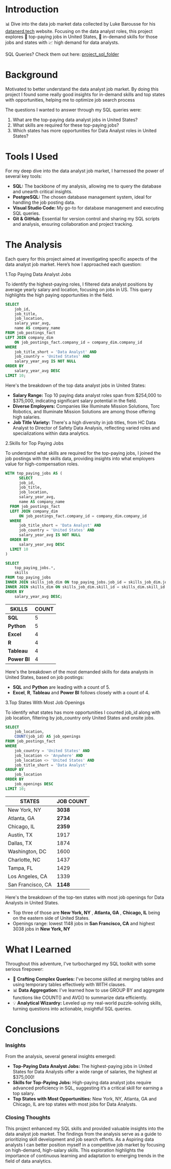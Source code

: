 # Introduction
📊 Dive into the data job market data collected by Luke Barousse for his [datanerd.tech](https://datanerd.tech/) website. Focusing on the data analyst roles, this project explores 💸 top-paying jobs in United States, 🚀 in-demand skills for those jobs and states with 📈 high demand for data analysts.

SQL Queries? Check them out here: [project_sql_folder](/project_sql/)
# Background
Motivated to better understand the data analyst job market. By doing this project I found some really good insights for in-demand skills and top states with opportunities, helping me to optimize job search process 

The questions I wanted to answer through my SQL queries were:

1. What are the top-paying data analyst jobs in United States?
2. What skills are required for these top-paying jobs?
3. Which states has more opportunities for Data Analyst roles in United States?

# Tools I Used
For my deep dive into the data analyst job market, I harnessed the power of several key tools:

- **SQL:** The backbone of my analysis, allowing me to query the database and unearth critical insights.
- **PostgreSQL:** The chosen database management system, ideal for handling the job posting data.
- **Visual Studio Code:** My go-to for database management and executing SQL queries.
- **Git & GitHub:** Essential for version control and sharing my SQL scripts and analysis, ensuring collaboration and project tracking.
# The Analysis
Each query for this project aimed at investigating specific aspects of the data analyst job market. Here’s how I approached each question:

1.Top Paying Data Analyst Jobs

To identify the highest-paying roles, I filtered data analyst positions by average yearly salary and location, focusing on jobs in US. This query highlights the high paying opportunities in the field.

```sql
SELECT
    job_id,
    job_title,
    job_location,
    salary_year_avg,
    name AS company_name
FROM job_postings_fact
LEFT JOIN company_dim 
    ON job_postings_fact.company_id = company_dim.company_id
WHERE 
    job_title_short = 'Data Analyst' AND
    job_country = 'United States' AND 
    salary_year_avg IS NOT NULL
ORDER BY 
    salary_year_avg DESC
LIMIT 10;

```
Here's the breakdown of the top data analyst jobs in United States:
- **Salary Range:** Top 10 paying data analyst roles span from $254,000 to $375,000, indicating significant salary potential in the field.
- **Diverse Employers:** Companies like Illuminate Mission Solutions, Torc Robotics, and Illuminate Mission Solutions are among those offering high salaries.
- **Job Title Variety:** There's a high diversity in job titles, from HC Data Analyst to Director of Safety Data Analysis, reflecting varied roles and specializations within data analytics.


2.Skills for Top Paying Jobs

To understand what skills are required for the top-paying jobs, I joined the job postings with the skills data, providing insights into what employers value for high-compensation roles.

```sql
WITH top_paying_jobs AS (
      SELECT
      job_id,
      job_title,
      job_location,
      salary_year_avg,
      name AS company_name
  FROM job_postings_fact
  LEFT JOIN company_dim 
      ON job_postings_fact.company_id = company_dim.company_id
  WHERE 
      job_title_short = 'Data Analyst' AND
      job_country = 'United States' AND 
      salary_year_avg IS NOT NULL
  ORDER BY 
      salary_year_avg DESC
  LIMIT 10
)

SELECT 
    top_paying_jobs.*,
    skills
FROM top_paying_jobs
INNER JOIN skills_job_dim ON top_paying_jobs.job_id = skills_job_dim.job_id
INNER JOIN skills_dim ON skills_job_dim.skill_id = skills_dim.skill_id
ORDER BY
    salary_year_avg DESC;

```
| SKILLS       | COUNT     | 
|--------------|-----------|
| **SQL**      | 5         | 
| **Python**   | 5         | 
| **Excel**    | 4         | 
| **R**        | 4         | 
| **Tableau**  | 4         | 
| **Power BI** | 4         | 


 Here's the breakdown of the most demanded skills for data analysts in United States, based on job postings:
 - **SQL** and **Python** are leading with a count of 5.
 - **Excel**, **R**, **Tableau** and **Power BI** follows closely with a count of 4.

3.Top States With Most Job Openings

To identify what states has more opportunities I counted job_id along with job location, filtering by job_country only United States and onsite jobs.

```sql
SELECT
    job_location,
    COUNT(job_id) AS job_openings
FROM job_postings_fact
WHERE
    job_country = 'United States' AND 
    job_location <> 'Anywhere' AND 
    job_location <> 'United States' AND
    job_title_short = 'Data Analyst'
GROUP BY 
    job_location
ORDER BY
    job_openings DESC
LIMIT 10;

```
| STATES            | JOB COUNT     | 
|-------------------|---------------|
| New York, NY      | **3038**      | 
| Atlanta, GA       | **2734**      | 
| Chicago, IL       | **2359**      | 
| Austin, TX        | 1917          | 
| Dallas, TX        | 1874          | 
| Washington, DC    | 1600          | 
| Charlotte, NC     | 1437          | 
| Tampa, FL         | 1429          | 
| Los Angeles, CA   | 1339          | 
| San Francisco, CA | **1148**      |  


 Here's the breakdown of the top-ten states with most job openings for Data Analysts in United States.
 - Top three of those are **New York, NY** , **Atlanta, GA** , **Chicago, IL** being on the eastern side of United States.
 - Openings range: lowest 1148 jobs in **San Francisco, CA** and highest  3038 jobs in **New York, NY**
# What I Learned

Throughout this adventure, I've turbocharged my SQL toolkit with some serious firepower:

- 🧩 **Crafting Complex Queries:** I've become skilled at merging tables and using temporary tables effectively with WITH clauses.
- 📊 **Data Aggregation:** I've learned how to use GROUP BY and aggregate functions like COUNT() and AVG() to summarize data efficiently.
- 💡 **Analytical Wizardry:** Leveled up my real-world puzzle-solving skills, turning questions into actionable, insightful SQL queries.

# Conclusions

### Insights
From the analysis, several general insights emerged:

- **Top-Paying Data Analyst Jobs:** The highest-paying jobs in United States for Data Analysts offer a wide range of salaries, the highest at $375,000!
- **Skills for Top-Paying Jobs:** High-paying data analyst jobs require advanced proficiency in SQL, suggesting it’s a critical skill for earning a top salary.
- **Top States with Most Opportunities:** New York, NY, Atlanta, GA and Chicago, IL are top states with most jobs for Data Analysts.

### Closing Thoughts

This project enhanced my SQL skills and provided valuable insights into the data analyst job market. The findings from the analysis serve as a guide to prioritizing skill development and job search efforts. As a Aspiring data analysts I can better position myself in a competitive job market by focusing on high-demand, high-salary skills. This exploration highlights the importance of continuous learning and adaptation to emerging trends in the field of data analytics.